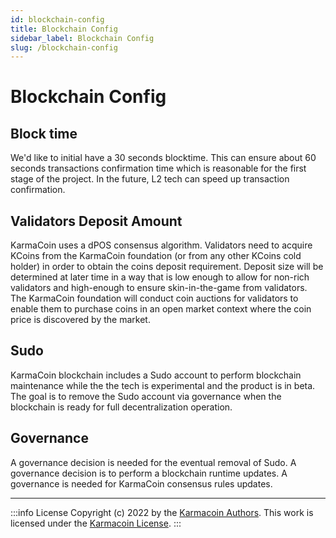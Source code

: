 ```yaml
---
id: blockchain-config
title: Blockchain Config
sidebar_label: Blockchain Config
slug: /blockchain-config
---
```


# Blockchain Config


## Block time
We'd like to initial have a 30 seconds blocktime. This can ensure about 60 seconds transactions confirmation time which is reasonable for the first stage of the project. In the future, L2 tech can speed up transaction confirmation.

## Validators Deposit Amount
KarmaCoin uses a dPOS consensus algorithm. Validators need to acquire KCoins from the KarmaCoin foundation (or from any other KCoins cold holder) in order to obtain the coins deposit requirement. Deposit size will be determined at later time in a way that is low enough to allow for non-rich validators and high-enough to ensure skin-in-the-game from validators. The KarmaCoin foundation will conduct coin auctions for validators to enable them to purchase coins in an open market context where the coin price is discovered by the market. 

## Sudo
KarmaCoin blockchain includes a Sudo account to perform blockchain maintenance while the the tech is experimental and the product is in beta. The goal is to remove the Sudo account via governance when the blockchain is ready for full decentralization operation.

## Governance
A governance decision is needed for the eventual removal of Sudo.
A governance decision is to perform a blockchain runtime updates.
A governance is needed for KarmaCoin consensus rules updates.


---
:::info License
Copyright (c) 2022 by the [Karmacoin Authors](https://github.com/avive/karmacoin-docs). This work is licensed under the [Karmacoin License](/docs/license).
:::
